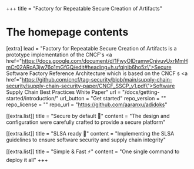 +++
title = "Factory for Repeatable Secure Creation of Artifacts"


# The homepage contents
[extra]
lead = "Factory for Repeatable Secure Creation of Artifacts is a prototype implementation of the CNCF's <a href=\"https://docs.google.com/document/d/1FwyOIDramwCnivuvUxrMmHmCr02ARoA3jw76o1mGfGQ/edit#heading=h.ufqjnib6ho5z\">Secure Software Factory Reference Architecture</a> which is based on the CNCF s <a href=\"https://github.com/cncf/tag-security/blob/main/supply-chain-security/supply-chain-security-paper/CNCF_SSCP_v1.pdf\">Software Supply Chain Best Practices White Paper</a>"
url = "/docs/getting-started/introduction/"
url_button = "Get started"
repo_version = ""
repo_license = ""
repo_url = "https://github.com/aaranxu/adidoks"

[[extra.list]]
title = "Secure by default 🔐"
content = "The design and configuration were carefully crafted to provide a secure platform"

[[extra.list]]
title = "SLSA ready 💃"
content = "Implementing the SLSA guidelines to ensure software security and supply chain integrity"

[[extra.list]]
title = "Simple & Fast ⚡️"
content = "One single command to deploy it all"
+++
